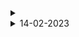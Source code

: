 <details>
  <summary></summary>
  [Link]()
  
  ##### 
  
</details>


<details>
  <summary>14-02-2023</summary>
  
  - Compare the time series with and without strategy
  - Find evidences by looking manually
  - how to get control
  - two different research qns: one how much one is interating with other external accounts, coordianted effort to target the account
  
  ##### 
  
</details>
